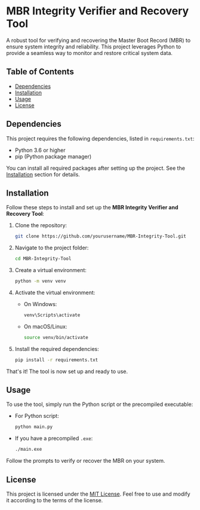 
# MBR Integrity Verifier and Recovery Tool

A robust tool for verifying and recovering the Master Boot Record (MBR) to ensure system integrity and reliability. This project leverages Python to provide a seamless way to monitor and restore critical system data.

## Table of Contents
- [Dependencies](#dependencies)
- [Installation](#installation)
- [Usage](#usage)
- [License](#license)

## Dependencies

This project requires the following dependencies, listed in `requirements.txt`:
- Python 3.6 or higher
- pip (Python package manager)

You can install all required packages after setting up the project. See the [Installation](#installation) section for details.

## Installation

Follow these steps to install and set up the **MBR Integrity Verifier and Recovery Tool**:

1. Clone the repository:
   ```bash
   git clone https://github.com/yourusername/MBR-Integrity-Tool.git
   ```

2. Navigate to the project folder:
   ```bash
   cd MBR-Integrity-Tool
   ```

3. Create a virtual environment:
   ```bash
   python -m venv venv
   ```

4. Activate the virtual environment:
   - On Windows:
     ```bash
     venv\Scripts\activate
     ```
   - On macOS/Linux:
     ```bash
     source venv/bin/activate
     ```

5. Install the required dependencies:
   ```bash
   pip install -r requirements.txt
   ```

That's it! The tool is now set up and ready to use.

## Usage

To use the tool, simply run the Python script or the precompiled executable:
- For Python script:
   ```bash
   python main.py
   ```
- If you have a precompiled `.exe`:
   ```bash
   ./main.exe
   ```

Follow the prompts to verify or recover the MBR on your system.

## License

This project is licensed under the [MIT License](LICENSE). Feel free to use and modify it according to the terms of the license.
